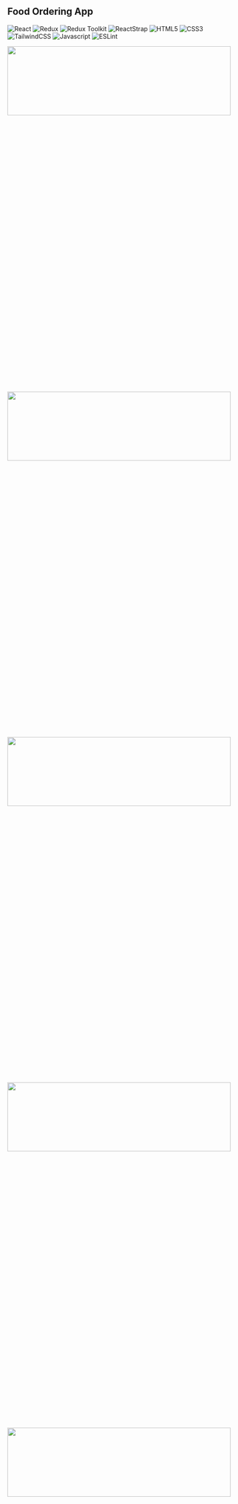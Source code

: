 ## Food Ordering App

![React](https://img.shields.io/badge/react-%2320232a.svg?style=for-the-badge&logo=react&logoColor=%2361DAFB)
![Redux](https://img.shields.io/badge/redux-%23593d88.svg?style=for-the-badge&logo=redux&logoColor=white)
![Redux Toolkit](https://img.shields.io/badge/reduxToolkit-%b51166cc.svg?style=for-the-badge&logo=reduxToolkit&logoColor=white)
![ReactStrap](https://img.shields.io/badge/reactStrap-%23593d88.svg?style=for-the-badge&logo=reactStrap&logoColor=white)
![HTML5](https://img.shields.io/badge/html5-%23E34F26.svg?style=for-the-badge&logo=html5&logoColor=white)
![CSS3](https://img.shields.io/badge/css3-%231572B6.svg?style=for-the-badge&logo=css3&logoColor=white)
![TailwindCSS](https://img.shields.io/badge/tailwindcss-%2338B2AC.svg?style=for-the-badge&logo=tailwind-css&logoColor=white)
![Javascript](https://img.shields.io/badge/javascript-%23323330.svg?style=for-the-badge&logo=react&logoColor=%23F7DF1E)
![ESLint](https://img.shields.io/badge/ESLint-4B3263?style=for-the-badge&logo=eslint&logoColor=white)

<div align="center"><img src="https://github.com/juliaDooby/React-food-delivery-app/blob/main/FoodDeliveryShot1.JPG" width="100%" height="20%"></img></div>
<div align="center"><img src="https://github.com/juliaDooby/React-food-delivery-app/blob/main/FoodDeliveryShot2.JPG" width="100%" height="20%"></img></div>
<div align="center"><img src="https://github.com/juliaDooby/React-food-delivery-app/blob/main/FoodDeliveryShot3.JPG" width="100%" height="20%"></img></div>
<div align="center"><img src="https://github.com/juliaDooby/React-food-delivery-app/blob/main/FoodDeliveryShot4.JPG" width="100%" height="20%"></img></div>
<div align="center"><img src="https://github.com/juliaDooby/React-food-delivery-app/blob/main/FoodDeliveryShot5.JPG" width="100%" height="20%"></img></div>

 [demo](https://juliadooby.github.io/React-food-delivery-app/)
 ---
 
### Features:

---

##### Here's features included in this project

- Add to cart functionality
- Shopping cart functionality
- Product Filtering functionality
- Product page
- Cart and checkout page
- Contact page
- Awesome modern minimalist UI

### Technologies Used:

---

1. React.js
2. Redux Toolkit
3. ReactStrap
4. CSS

### How to start?

---

##### To start the project along with me just download the start-up file and run available script

```javascript
// first install all necessary dependencies

npm i

// next run

npm start

```
